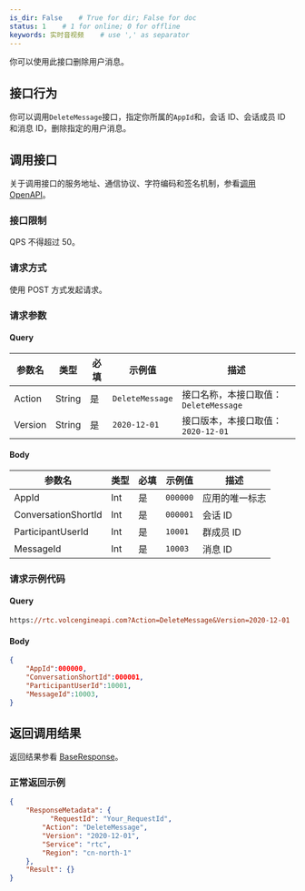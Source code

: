 ```yaml
---
is_dir: False    # True for dir; False for doc
status: 1    # 1 for online; 0 for offline
keywords: 实时音视频    # use ',' as separator
---
```


你可以使用此接口删除用户消息。

## 接口行为

你可以调用`DeleteMessage`接口，指定你所属的`AppId`和，会话 ID、会话成员 ID 和消息 ID，删除指定的用户消息。
## 调用接口

关于调用接口的服务地址、通信协议、字符编码和签名机制，参看[调用 OpenAPI](412251)。
### 接口限制

QPS 不得超过 50。
### 请求方式

使用 POST 方式发起请求。

### 请求参数

#### Query

| **参数名** | **类型** | **必填** | **示例值** | **描述** |
| --- | --- | --- | --- | --- |
| Action | String | 是 | `DeleteMessage` |  接口名称，本接口取值：`DeleteMessage`|
| Version | String | 是 | `2020-12-01` | 接口版本，本接口取值：`2020-12-01` |

#### Body

| **参数名** | **类型** | **必填** | **示例值** |**描述** |
| --- | --- | --- | --- |--- |
| AppId | Int | 是 |`000000` | 应用的唯一标志 |
| ConversationShortId | Int |是 | `000001` | 会话 ID |
| ParticipantUserId | Int |是 | `10001`| 群成员 ID |
| MessageId| Int |是 | `10003` | 消息 ID |


### 请求示例代码

#### Query

```postscript
https://rtc.volcengineapi.com?Action=DeleteMessage&Version=2020-12-01
```

#### Body

```json
{
    "AppId":000000,
    "ConversationShortId":000001,
    "ParticipantUserId":10001,
    "MessageId":10003,    
}
```
## 返回调用结果

返回结果参看 [BaseResponse](192711.md#baseresponse)。

### 正常返回示例

```json
{
    "ResponseMetadata": {
	      "RequestId": "Your_RequestId",    
        "Action": "DeleteMessage",
        "Version": "2020-12-01",
        "Service": "rtc",        
        "Region": "cn-north-1"
    },
    "Result": {}
}
```
